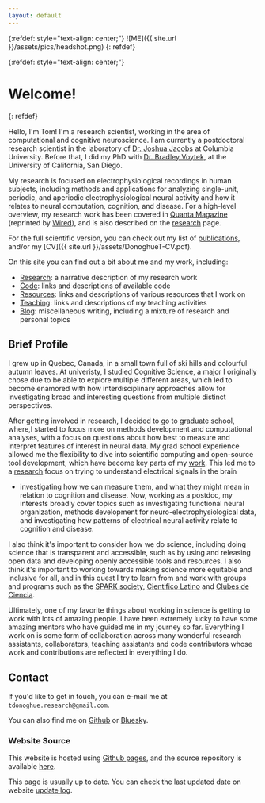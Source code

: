 ```yaml
---
layout: default
---
```



{:refdef: style="text-align: center;"}
![ME]({{ site.url }}/assets/pics/headshot.png)
{: refdef}

{:refdef: style="text-align: center;"}
# Welcome!
{: refdef}

Hello, I'm Tom! I'm a research scientist, working in the area of computational and cognitive neuroscience.
I am currently a postdoctoral research scientist in the laboratory of
[Dr. Joshua Jacobs](https://jacobslab.bme.columbia.edu/) at Columbia University.
Before that, I did my PhD with
[Dr. Bradley Voytek](https://voyteklab.com/), at the University of California, San Diego.

My research is focused on electrophysiological recordings in human subjects, including
methods and applications for analyzing single-unit, periodic, and aperiodic electrophysiological
neural activity and how it relates to neural computation, cognition, and disease.
For a high-level overview, my research work has been covered in
[Quanta Magazine](https://www.quantamagazine.org/brains-background-noise-may-hold-clues-to-persistent-mysteries-20210208/)
(reprinted by [Wired](https://www.wired.com/story/the-brains-background-noise-may-be-meaningful-after-all/)),
and is also described on the [research](research.html) page.

For the full scientific version, you can check out my list of
[publications](publications.html), and/or my
[CV]({{ site.url }}/assets/DonoghueT-CV.pdf).

On this site you can find out a bit about me and my work, including:

- [Research](research.html): a narrative description of my research work
- [Code](code.html): links and descriptions of available code
- [Resources](resources.html): links and descriptions of various resources that I work on
- [Teaching](teaching.html): links and descriptions of my teaching activities
- [Blog](blog.html): miscellaneous writing, including a mixture of research and personal topics

## Brief Profile

I grew up in Quebec, Canada, in a small town full of ski hills and colourful autumn leaves.
At univeristy, I studied Cognitive Science, a major I originally chose due to be able to explore multiple
different areas, which led to become enamored with how interdisciplinary approaches allow for
investigating broad and interesting questions from multiple distinct perspectives.

After getting involved in research, I decided to go to graduate school, where,I started to focus more
on methods development and computational analyses, with a focus on questions about how best to measure and
interpret features of interest in neural data. My grad school experience allowed me the flexibility to dive into
scientific computing and open-source tool development, which have become key parts of my [work](code.html).
This led me to a [research](research.html) focus on trying to understand electrical signals in the brain
- investigating how we can measure them, and what they might mean in relation to cognition and disease.
Now, working as a postdoc, my interests broadly cover topics such as investigating functional neural organization,
methods development for neuro-electrophysiological data, and investigating how patterns of electrical neural
activity relate to cognition and disease.

I also think it's important to consider how we do science, including doing science that is
transparent and accessible, such as by using and releasing open data and developing openly accessible
tools and resources. I also think it's important to working towards making science more
equitable and inclusive for all, and in this quest I try to learn from and work with groups and programs such as the
[SPARK society](https://www.sparksociety.org/),
[Cientifico Latino](https://www.cientificolatino.com/) and
[Clubes de Ciencia](https://www.clubesdeciencia.mx/).

Ultimately, one of my favorite things about working in science is getting to work with lots of amazing people.
I have been extremely lucky to have some amazing mentors who have guided me in my journey so far.
Everything I work on is some form of collaboration across many wonderful research assistants, collaborators,
teaching assistants and code contributors whose work and contributions are reflected in everything I do.

## Contact

If you'd like to get in touch, you can e-mail me at `tdonoghue.research@gmail.com`.

You can also find me on
[Github](https://github.com/TomDonoghue) or
[Bluesky](https://bsky.app/profile/tomdonoghue.bsky.social).

### Website Source

This website is hosted using
[Github pages](https://pages.github.com/),
and the source repository is available
[here](https://github.com/TomDonoghue/TomDonoghue.github.io).

This page is usually up to date. You can check the last updated date on website
[update log](https://github.com/TomDonoghue/TomDonoghue.github.io/commits/main).
